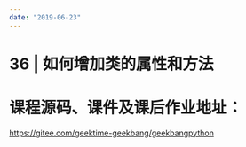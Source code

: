 ```yaml
---
date: "2019-06-23"
---  
```

      
# 36 | 如何增加类的属性和方法
# 课程源码、课件及课后作业地址：

<https://gitee.com/geektime-geekbang/geekbangpython>

<!-- [[[read_end]]] -->